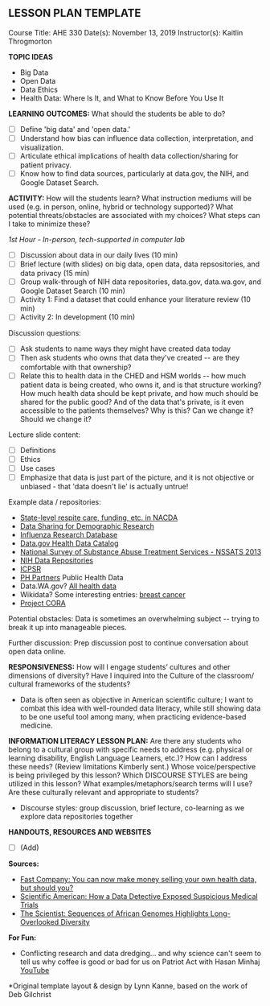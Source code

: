 ## LESSON PLAN TEMPLATE

Course Title: AHE 330
Date(s): November 13, 2019 
Instructor(s): Kaitlin Throgmorton

**TOPIC IDEAS**
- Big Data
- Open Data
- Data Ethics
- Health Data: Where Is It, and What to Know Before You Use It

**LEARNING OUTCOMES:** What should the students be able to do?
- [ ] Define 'big data' and 'open data.'
- [ ] Understand how bias can influence data collection, interpretation, and visualization. 
- [ ] Articulate ethical implications of health data collection/sharing for patient privacy. 
- [ ] Know how to find data sources, particularly at data.gov, the NIH, and Google Dataset Search.

**ACTIVITY:** How will the students learn? What instruction mediums will be used (e.g. in person, online, hybrid or technology supported)? What potential threats/obstacles are associated with my choices? What steps can I take to minimize these?

*1st Hour - In-person, tech-supported in computer lab*
- [ ] Discussion about data in our daily lives (10 min)
- [ ] Brief lecture (with slides) on big data, open data, data repsositories, and data privacy (15 min)
- [ ] Group walk-through of NIH data repositories, data.gov, data.wa.gov, and Google Dataset Search (10 min)
- [ ] Activity 1: Find a dataset that could enhance your literature review (10 min)
- [ ] Activity 2: In development (10 min)

Discussion questions:
- [ ] Ask students to name ways they might have created data today
- [ ] Then ask students who owns that data they've created -- are they comfortable with that ownership?
- [ ] Relate this to health data in the CHED and HSM worlds -- how much patient data is being created, who owns it, and is that structure working? How much health data should be kept private, and how much should be shared for the public good? And of the data that's private, is it even accessible to the patients themselves? Why is this? Can we change it? Should we change it?

Lecture slide content:
- [ ] Definitions
- [ ] Ethics
- [ ] Use cases
- [ ] Emphasize that data is just part of the picture, and it is not objective or unbiased - that 'data doesn't lie' is actually untrue!

Example data / repositories:
- [State-level respite care, funding, etc. in NACDA](https://www.icpsr.umich.edu/icpsrweb/NACDA/studies/6584/summary)
- [Data Sharing for Demographic Research](https://www.icpsr.umich.edu/icpsrweb/content/DSDR/index.html)
- [Influenza Research Database](https://www.fludb.org/brc/home.spg?decorator=influenza)
- [Data.gov Health Data Catalog](https://catalog.data.gov/dataset?_organization_limit=0&organization=hhs-gov#topic=health_navigation)
- [National Survey of Substance Abuse Treatment Services - NSSATS 2013](https://catalog.data.gov/dataset/national-survey-of-substance-abuse-treatment-services-n-ssats-2013)
- [NIH Data Repositories](https://www.nlm.nih.gov/NIHbmic/nih_data_sharing_repositories.html)
- [ICPSR](https://www.icpsr.umich.edu/icpsrweb/)
- [PH Partners](https://phpartners.org/ph_public/) Public Health Data
- Data.WA.gov? [All health data](https://data.wa.gov/browse?category=Health)
- Wikidata? Some interesting entries: [breast cancer](https://www.wikidata.org/wiki/Q128581)
- [Project CORA](https://www.projectcora.org) 

Potential obstacles: Data is sometimes an overwhelming subject -- trying to break it up into manageable pieces. 

Further discussion:
Prep discussion post to continue conversation about open data online. 


**RESPONSIVENESS:** How will I engage students’ cultures and other dimensions of diversity? Have I inquired into the Culture of the classroom/ cultural frameworks of the students?
- Data is often seen as objective in American scientific culture; I want to combat this idea with well-rounded data literacy, while still showing data to be one useful tool among many, when practicing evidence-based medicine. 

**INFORMATION LITERACY LESSON PLAN:** Are there any students who belong to a cultural group with specific needs to address (e.g.
physical or learning disability, English Language Learners, etc.)? How can I address these needs? (Review limitations Kimberly sent.) Whose voice/perspective is being privileged by this lesson? Which DISCOURSE STYLES are being utilized in this lesson? What examples/metaphors/search terms will I use? Are these culturally relevant and appropriate to students?
- Discourse styles: group discussion, brief lecture, co-learning as we explore data repositories together

**HANDOUTS, RESOURCES AND WEBSITES**
- [ ] (Add)

**Sources:**
- [Fast Company: You can now make money selling your own health data, but should you?](https://www.fastcompany.com/90409942/would-you-sell-your-own-health-data-theres-a-market-for-it-but-ethical-concerns-remain) 
- [Scientific American: How a Data Detective Exposed Suspicious Medical Trials](https://www.scientificamerican.com/article/how-a-data-detective-exposed-suspicious-medical-trials/)
- [The Scientist: Sequences of African Genomes Highlights Long-Overlooked Diversity](https://www.the-scientist.com/news-opinion/sequences-of-african-genomes-highlights-long-overlooked-diversity-66598)

**For Fun:**
- Conflicting research and data dredging... and why science can't seem to tell us why coffee is good or bad for us on Patriot Act with Hasan Minhaj [YouTube](https://www.youtube.com/watch?v=6HsC3wsTxms)


*Original template layout &amp; design by Lynn Kanne, based on the work of Deb Gilchrist
